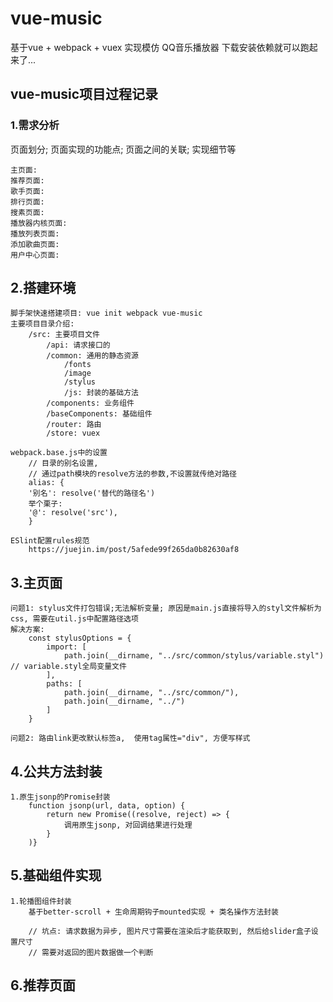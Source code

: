# vue-music

基于vue + webpack + vuex 实现模仿 QQ音乐播放器
下载安装依赖就可以跑起来了...

## vue-music项目过程记录

### 1.需求分析

页面划分; 页面实现的功能点; 页面之间的关联; 实现细节等

    主页面: 
    推荐页面:
    歌手页面:
    排行页面:
    搜素页面:
    播放器内核页面: 
    播放列表页面:
    添加歌曲页面:
    用户中心页面:

## 2.搭建环境

    脚手架快速搭建项目: vue init webpack vue-music
    主要项目目录介绍:
        /src: 主要项目文件
            /api: 请求接口的
            /common: 通用的静态资源
                /fonts
                /image
                /stylus
                /js: 封装的基础方法
            /components: 业务组件
            /baseComponents: 基础组件
            /router: 路由
            /store: vuex

    webpack.base.js中的设置
        // 目录的别名设置, 
        // 通过path模块的resolve方法的参数,不设置就传绝对路径
        alias: {
        '别名': resolve('替代的路径名')
        举个栗子:
        '@': resolve('src'),
        }

    ESlint配置rules规范
        https://juejin.im/post/5afede99f265da0b82630af8

## 3.主页面

    问题1: stylus文件打包错误;无法解析变量; 原因是main.js直接将导入的styl文件解析为css, 需要在util.js中配置路径选项
    解决方案:
        const stylusOptions = {
            import: [
                path.join(__dirname, "../src/common/stylus/variable.styl") // variable.styl全局变量文件
            ],
            paths: [
                path.join(__dirname, "../src/common/"),
                path.join(__dirname, "../")
            ]
        }
        
    问题2: 路由link更改默认标签a,  使用tag属性="div", 方便写样式

## 4.公共方法封装

    1.原生jsonp的Promise封装
        function jsonp(url, data, option) {
            return new Promise((resolve, reject) => {
                调用原生jsonp, 对回调结果进行处理
            }
        )}

## 5.基础组件实现

    1.轮播图组件封装
        基于better-scroll + 生命周期钩子mounted实现 + 类名操作方法封装
        
        // 坑点: 请求数据为异步, 图片尺寸需要在渲染后才能获取到, 然后给slider盒子设置尺寸
        // 需要对返回的图片数据做一个判断

## 6.推荐页面
